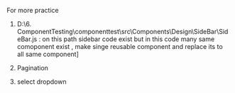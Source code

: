 For more practice

1. D:\6. ComponentTesting\componenttest\src\Components\Design\SideBar\SideBar.js : on this path sidebar code exist but in this code many same comoponent exist , make singe reusable component and replace its to all same component]

2. Pagination
3. select dropdown
